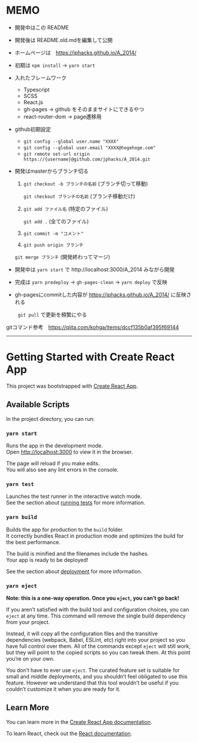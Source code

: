# MEMO
- 開発中はこの README
- 開発後は README.old.mdを編集して公開

- ホームページは　https://jphacks.github.io/A_2014/
- 初期は `npm install` -> `yarn start`
- 入れたフレームワーク
    - Typescript
    - SCSS
    - React.js
    - gh-pages -> github をそのままサイトにできるやつ
    - react-router-dom -> page遷移用
- github初期設定
    - `git config --global user.name "XXXX"`
    - `git config --global user.email "XXXX@hogehoge.com"`
    - `git remote set-url origin https://{username}@github.com/jphacks/A_2014.git`
- 開発はmasterからブランチ切る
    1. `git checkout -b ブランチの名前` (ブランチ切って移動)
        
        `git checkout ブランチの名前` (ブランチ移動だけ)

    2. `git add ファイル名` (特定のファイル)
        
        `git add .` (全てのファイル)
           
    3. `git commit -m "コメント"`
    4. `git push origin ブランチ`

    `git merge ブランチ` (開発終わってマージ)
- 開発中は `yarn start` で http://localhost:3000/A_2014 みながら開発 
- 完成は `yarn predeploy` -> `gh-pages-clean` -> `yarn deploy` で反映
- gh-pagesにcommitした内容が https://jphacks.github.io/A_2014/ に反映される

　　
`git pull` で更新を頻繁にやる

gitコマンド参考　https://qiita.com/kohga/items/dccf135b0af395f69144

---

# Getting Started with Create React App

This project was bootstrapped with [Create React App](https://github.com/facebook/create-react-app).

## Available Scripts

In the project directory, you can run:

### `yarn start`

Runs the app in the development mode.\
Open [http://localhost:3000](http://localhost:3000) to view it in the browser.

The page will reload if you make edits.\
You will also see any lint errors in the console.

### `yarn test`

Launches the test runner in the interactive watch mode.\
See the section about [running tests](https://facebook.github.io/create-react-app/docs/running-tests) for more information.

### `yarn build`

Builds the app for production to the `build` folder.\
It correctly bundles React in production mode and optimizes the build for the best performance.

The build is minified and the filenames include the hashes.\
Your app is ready to be deployed!

See the section about [deployment](https://facebook.github.io/create-react-app/docs/deployment) for more information.

### `yarn eject`

**Note: this is a one-way operation. Once you `eject`, you can’t go back!**

If you aren’t satisfied with the build tool and configuration choices, you can `eject` at any time. This command will remove the single build dependency from your project.

Instead, it will copy all the configuration files and the transitive dependencies (webpack, Babel, ESLint, etc) right into your project so you have full control over them. All of the commands except `eject` will still work, but they will point to the copied scripts so you can tweak them. At this point you’re on your own.

You don’t have to ever use `eject`. The curated feature set is suitable for small and middle deployments, and you shouldn’t feel obligated to use this feature. However we understand that this tool wouldn’t be useful if you couldn’t customize it when you are ready for it.

## Learn More

You can learn more in the [Create React App documentation](https://facebook.github.io/create-react-app/docs/getting-started).

To learn React, check out the [React documentation](https://reactjs.org/).
